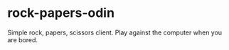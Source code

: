# rock-papers-odin
Simple rock, papers, scissors client. Play against the computer when you are bored.
